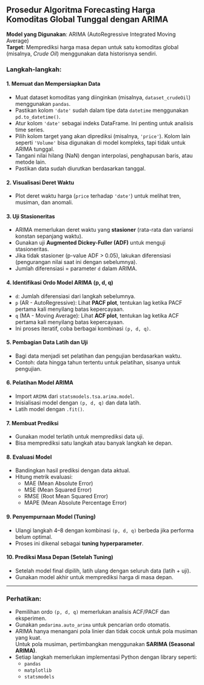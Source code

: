 ## Prosedur Algoritma Forecasting Harga Komoditas Global Tunggal dengan ARIMA

**Model yang Digunakan**: ARIMA (AutoRegressive Integrated Moving Average)  
**Target**: Memprediksi harga masa depan untuk satu komoditas global (misalnya, *Crude Oil*) menggunakan data historisnya sendiri.

### Langkah-langkah:

#### 1. Memuat dan Mempersiapkan Data
- Muat dataset komoditas yang diinginkan (misalnya, `dataset_crudeOil`) menggunakan `pandas`.
- Pastikan kolom `'date'` sudah dalam tipe data `datetime` menggunakan `pd.to_datetime()`.
- Atur kolom `'date'` sebagai indeks DataFrame. Ini penting untuk analisis time series.
- Pilih kolom target yang akan diprediksi (misalnya, `'price'`). Kolom lain seperti `'Volume'` bisa digunakan di model kompleks, tapi tidak untuk ARIMA tunggal.
- Tangani nilai hilang (NaN) dengan interpolasi, penghapusan baris, atau metode lain.
- Pastikan data sudah diurutkan berdasarkan tanggal.

#### 2. Visualisasi Deret Waktu
- Plot deret waktu harga (`price` terhadap `'date'`) untuk melihat tren, musiman, dan anomali.

#### 3. Uji Stasioneritas
- ARIMA memerlukan deret waktu yang **stasioner** (rata-rata dan variansi konstan sepanjang waktu).
- Gunakan uji **Augmented Dickey-Fuller (ADF)** untuk menguji stasioneritas.
- Jika tidak stasioner (p-value ADF > 0.05), lakukan diferensiasi (pengurangan nilai saat ini dengan sebelumnya).
- Jumlah diferensiasi = parameter `d` dalam ARIMA.

#### 4. Identifikasi Ordo Model ARIMA (p, d, q)
- `d`: Jumlah diferensiasi dari langkah sebelumnya.
- `p` (AR - AutoRegressive): Lihat **PACF plot**, tentukan lag ketika PACF pertama kali menyilang batas kepercayaan.
- `q` (MA - Moving Average): Lihat **ACF plot**, tentukan lag ketika ACF pertama kali menyilang batas kepercayaan.
- Ini proses iteratif, coba berbagai kombinasi `(p, d, q)`.

#### 5. Pembagian Data Latih dan Uji
- Bagi data menjadi set pelatihan dan pengujian berdasarkan waktu.
- Contoh: data hingga tahun tertentu untuk pelatihan, sisanya untuk pengujian.

#### 6. Pelatihan Model ARIMA
- Import `ARIMA` dari `statsmodels.tsa.arima.model`.
- Inisialisasi model dengan `(p, d, q)` dan data latih.
- Latih model dengan `.fit()`.

#### 7. Membuat Prediksi
- Gunakan model terlatih untuk memprediksi data uji.
- Bisa memprediksi satu langkah atau banyak langkah ke depan.

#### 8. Evaluasi Model
- Bandingkan hasil prediksi dengan data aktual.
- Hitung metrik evaluasi:
  - MAE (Mean Absolute Error)
  - MSE (Mean Squared Error)
  - RMSE (Root Mean Squared Error)
  - MAPE (Mean Absolute Percentage Error)

#### 9. Penyempurnaan Model (Tuning)
- Ulangi langkah 4–8 dengan kombinasi `(p, d, q)` berbeda jika performa belum optimal.
- Proses ini dikenal sebagai **tuning hyperparameter**.

#### 10. Prediksi Masa Depan (Setelah Tuning)
- Setelah model final dipilih, latih ulang dengan seluruh data (latih + uji).
- Gunakan model akhir untuk memprediksi harga di masa depan.

---

### Perhatikan:
- Pemilihan ordo `(p, d, q)` memerlukan analisis ACF/PACF dan eksperimen.
- Gunakan `pmdarima.auto_arima` untuk pencarian ordo otomatis.
- ARIMA hanya menangani pola linier dan tidak cocok untuk pola musiman yang kuat.  
  Untuk pola musiman, pertimbangkan menggunakan **SARIMA (Seasonal ARIMA)**.
- Setiap langkah memerlukan implementasi Python dengan library seperti:
  - `pandas`
  - `matplotlib`
  - `statsmodels`
